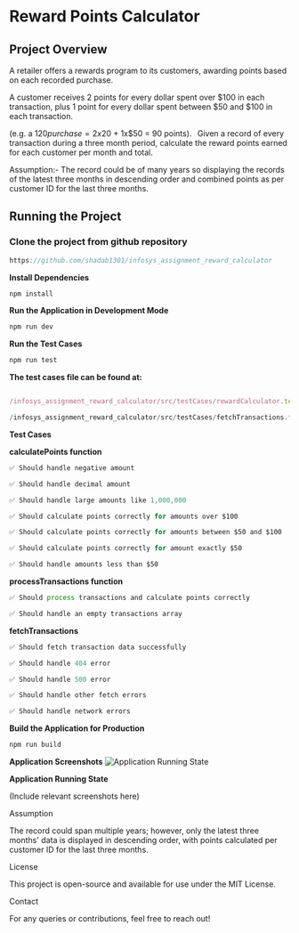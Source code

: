 # Reward Points Calculator

## Project Overview

A retailer offers a rewards program to its customers, awarding points based on each recorded purchase.

A customer receives 2 points for every dollar spent over $100 in each transaction, plus 1 point for every dollar spent between $50 and $100 in each transaction.

(e.g. a $120 purchase = 2x$20 + 1x$50 = 90 points).   Given a record of every transaction during a three month period, calculate the reward points earned for each customer per month and total.

Assumption:- The record could be of many years so displaying the records of the latest three months in descending order and combined points as per customer ID for the last three months.

## Running the Project

### Clone the project from github repository


```javascript
https://github.com/shadab1301/infosys_assignment_reward_calculator
```
**Install Dependencies**
```javascript
npm install
```
**Run the Application in Development Mode**
```javascript
npm run dev
```
**Run the Test Cases**
```javascript
npm run test
```
**The test cases file can be found at:**
```javascript

/infosys_assignment_reward_calculator/src/testCases/rewardCalculator.test.js

/infosys_assignment_reward_calculator/src/testCases/fetchTransactions.test.js


```
**Test Cases**

**calculatePoints function**
```javascript
✅ Should handle negative amount

✅ Should handle decimal amount

✅ Should handle large amounts like 1,000,000

✅ Should calculate points correctly for amounts over $100

✅ Should calculate points correctly for amounts between $50 and $100

✅ Should calculate points correctly for amount exactly $50

✅ Should handle amounts less than $50
```
**processTransactions function**
```javascript
✅ Should process transactions and calculate points correctly

✅ Should handle an empty transactions array
```
**fetchTransactions**
```javascript
✅ Should fetch transaction data successfully

✅ Should handle 404 error

✅ Should handle 500 error

✅ Should handle other fetch errors

✅ Should handle network errors
```
**Build the Application for Production**
```javascript
npm run build
```
**Application Screenshots**
![Application Running State](assets/running_state.png)

**Application Running State**

(Include relevant screenshots here)

Assumption

The record could span multiple years; however, only the latest three months' data is displayed in descending order, with points calculated per customer ID for the last three months.

License

This project is open-source and available for use under the MIT License.

Contact

For any queries or contributions, feel free to reach out!



